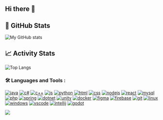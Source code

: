 ## Hi there 👋

## 🌟 GitHub Stats

![My GitHub stats](https://github-readme-stats.vercel.app/api?username=smanedn&show_icons=true&hide_title=true&count_private=true&theme=dark)

## 📈 Activity Stats

![Top Langs](https://github-readme-stats.vercel.app/api/top-langs/?username=smanedn&langs_count=8&layout=compact&theme=dark)


### 🛠️ Languages and Tools :

[![java][java-logo]][java-link]
[![c#][csharp-logo]][csharp-link]
[![c++][cpp-logo]][cpp-link]
[![js][js-logo]][js-link]
[![python][python-logo]][python-link]
[![html][html-logo]][html-link]
[![css][css-logo]][css-link]
[![nodejs][nodejs-logo]][nodejs-link]
[![react][react-logo]][react-link]
[![mysql][mysql-logo]][mysql-link]
[![php][php-logo]][php-link]
[![spring][spring-logo]][spring-link]
[![dotnet][dotnet-logo]][dotnet-link]
[![unity][unity-logo]][unity-link]
[![docker][docker-logo]][docker-link]
[![figma][figma-logo]][figma-link]
[![firebase][firebase-logo]][firebase-link]
[![git][git-logo]][git-link]
[![linux][linux-logo]][linux-link]
[![windows][windows-logo]][windows-link]
[![vscode][vscode-logo]][vscode-link]
[![intellij][intellij-logo]][intellij-link]
[![godot][godot-logo]][godot-link]

![](./profile-3d-contrib/profile-green-animate.svg)

<!-- utils -->
[java-logo]: https://skillicons.dev/icons?i=java
[java-link]: https://www.java.com

[csharp-logo]: https://skillicons.dev/icons?i=cs
[csharp-link]: https://learn.microsoft.com/dotnet/csharp/

[cpp-logo]: https://skillicons.dev/icons?i=cpp
[cpp-link]: https://learn.microsoft.com/cpp/cpp

[js-logo]: https://skillicons.dev/icons?i=js
[js-link]: https://developer.mozilla.org/docs/Web/JavaScript

[python-logo]: https://skillicons.dev/icons?i=py
[python-link]: https://www.python.org

[html-logo]: https://skillicons.dev/icons?i=html
[html-link]: https://developer.mozilla.org/docs/Web/HTML

[css-logo]: https://skillicons.dev/icons?i=css
[css-link]: https://developer.mozilla.org/docs/Web/CSS

[nodejs-logo]: https://skillicons.dev/icons?i=nodejs
[nodejs-link]: https://nodejs.org

[react-logo]: https://skillicons.dev/icons?i=react
[react-link]: https://react.dev

[mysql-logo]: https://skillicons.dev/icons?i=mysql
[mysql-link]: https://www.mysql.com

[php-logo]: https://skillicons.dev/icons?i=php
[php-link]: https://www.php.net

[spring-logo]: https://skillicons.dev/icons?i=spring
[spring-link]: https://spring.io

[dotnet-logo]: https://skillicons.dev/icons?i=dotnet
[dotnet-link]: https://dotnet.microsoft.com

[unity-logo]: https://skillicons.dev/icons?i=unity
[unity-link]: https://unity.com

[docker-logo]: https://skillicons.dev/icons?i=docker
[docker-link]: https://www.docker.com

[figma-logo]: https://skillicons.dev/icons?i=figma
[figma-link]: https://www.figma.com

[firebase-logo]: https://skillicons.dev/icons?i=firebase
[firebase-link]: https://firebase.google.com

[git-logo]: https://skillicons.dev/icons?i=git
[git-link]: https://git-scm.com

[linux-logo]: https://skillicons.dev/icons?i=linux
[linux-link]: https://www.linux.org

[windows-logo]: https://skillicons.dev/icons?i=windows
[windows-link]: https://www.microsoft.com/windows

[vscode-logo]: https://skillicons.dev/icons?i=vscode
[vscode-link]: https://code.visualstudio.com

[intellij-logo]: https://skillicons.dev/icons?i=idea
[intellij-link]: https://www.jetbrains.com/idea

[godot-logo]: https://skillicons.dev/icons?i=godot
[godot-link]: https://godotengine.org
